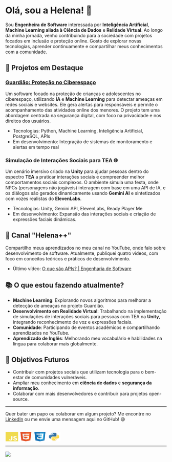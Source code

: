# Olá, sou a Helena! 👋

Sou **Engenheira de Software** interessada por **Inteligência Artificial**, **Machine Learning aliada à Ciência de Dados** e **Relidade Virtual**. Ao longo da minha jornada, venho contribuindo para a sociedade com projetos focados em inclusão e proteção online. Gosto de explorar novas tecnologias, aprender continuamente e compartilhar meus conhecimentos com a comunidade.

## 🚀 Projetos em Destaque

### [Guardião: Proteção no Ciberespaço](https://github.com/dr1co/guardiao-front)
Um software focado na proteção de crianças e adolescentes no ciberespaço, utilizando **IA** e **Machine Learning** para detectar ameaças em redes sociais e websites. Ele gera alertas para responsáveis e permite o acompanhamento das atividades online dos menores. O projeto tem uma abordagem centrada na segurança digital, com foco na privacidade e nos direitos dos usuários.

- Tecnologias: Python, Machine Learning, Inteligência Artificial, PostgreSQL, APIs
- Em desenvolvimento: Integração de sistemas de monitoramento e alertas em tempo real

### Simulação de Interações Sociais para TEA 🌐
Um cenário imersivo criado na **Unity** para ajudar pessoas dentro do espectro **TEA** a praticar interações sociais e compreender melhor comportamentos sociais complexos. O ambiente simula uma festa, onde NPCs (personagens não jogáveis) interagem com base em uma API de IA, e os diálogos são gerados dinamicamente usando **Gemini AI** e sintetizados com vozes realistas do **ElevenLabs**.

- Tecnologias: Unity, Gemini API, ElevenLabs, Ready Player Me
- Em desenvolvimento: Expansão das interações sociais e criação de expressões faciais dinâmicas.

## 🎥 Canal "Helena++"
Compartilho meus aprendizados no meu canal no YouTube, onde falo sobre desenvolvimento de software. Atualmente, publiquei quatro vídeos, com foco em conceitos teóricos e práticos de desenvolvimento.

- Último vídeo: [O que são APIs? | Engenharia de Software](https://www.youtube.com/watch?v=JoFOJ4xDtjc)

## 📚 O que estou fazendo atualmente?

- **Machine Learning**: Explorando novos algoritmos para melhorar a detecção de ameaças no projeto Guardião.
- **Desenvolvimento em Realidade Virtual**: Trabalhando na implementação de simulações de interações sociais para pessoas com TEA na **Unity**, integrando reconhecimento de voz e expressões faciais.
- **Comunidade**: Participando de eventos acadêmicos e compartilhando aprendizados no YouTube.
- **Aprendizado de Inglês**: Melhorando meu vocabulário e habilidades na língua para colaborar mais globalmente.
  
## 🌟 Objetivos Futuros

- Contribuir com projetos sociais que utilizam tecnologia para o bem-estar de comunidades vulneráveis.
- Ampliar meu conhecimento em **ciência de dados** e **segurança da informação**.
- Colaborar com mais desenvolvedores e contribuir para projetos open-source.

---

Quer bater um papo ou colaborar em algum projeto? Me encontre no [LinkedIn](https://www.linkedin.com/in/helena-vd-rocha) ou me envie uma mensagem aqui no GitHub! 😄

<div style="display: inline_block"><br>
  <img align="center" alt="Rafa-Js" height="30" width="40" src="https://raw.githubusercontent.com/devicons/devicon/master/icons/javascript/javascript-plain.svg">
  <img align="center" alt="Rafa-HTML" height="30" width="40" src="https://raw.githubusercontent.com/devicons/devicon/master/icons/html5/html5-original.svg">
  <img align="center" alt="Rafa-CSS" height="30" width="40" src="https://raw.githubusercontent.com/devicons/devicon/master/icons/css3/css3-original.svg">
  <img align="center" alt="Rafa-Python" height="30" width="40" src="https://raw.githubusercontent.com/devicons/devicon/master/icons/python/python-original.svg">
  <hr><img align="center" width="150" src="https://media.tenor.com/H6ysqkt4tbcAAAAC/cat-coffee.gif"/>
</div>
              
